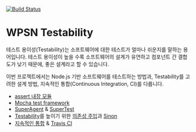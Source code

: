 [![Build Status](https://travis-ci.org/seungha-kim/wpsn-testability.svg?branch=master)](https://travis-ci.org/seungha-kim/wpsn-testability)

# WPSN Testability

테스트 용이성(Testability)는 소프트웨어에 대한 테스트가 얼마나 쉬운지를 말하는 용어입니다.
테스트 용이성이 높을 수록 소프트웨어의 설계가 유연하고 컴포넌트 간 결합도가 낮기 때문에, 좋은 설계라고 할 수 있습니다.

이번 프로젝트에서는 Node.js 기반 소프트웨어를 테스트하는 방법과, Testability를 고려한 설계 방법, 지속적인 통합(Continuous Integration, CI)를 다룹니다.

- [assert 내장 모듈](https://nodejs.org/api/assert.html)
- [Mocha test framework](https://mochajs.org/)
- [SuperAgent](http://visionmedia.github.io/superagent/) & [SuperTest](https://github.com/visionmedia/supertest)
- [Testability](https://en.wikipedia.org/wiki/Testability)를 높이기 위한 [의존성 주입](https://ko.wikipedia.org/wiki/%EC%9D%98%EC%A1%B4%EC%84%B1_%EC%A3%BC%EC%9E%85)과 [Sinon](http://sinonjs.org/)
- [지속적인 통합](https://ko.wikipedia.org/wiki/%EC%A7%80%EC%86%8D%EC%A0%81_%ED%86%B5%ED%95%A9) & [Travis CI](https://travis-ci.org/)
